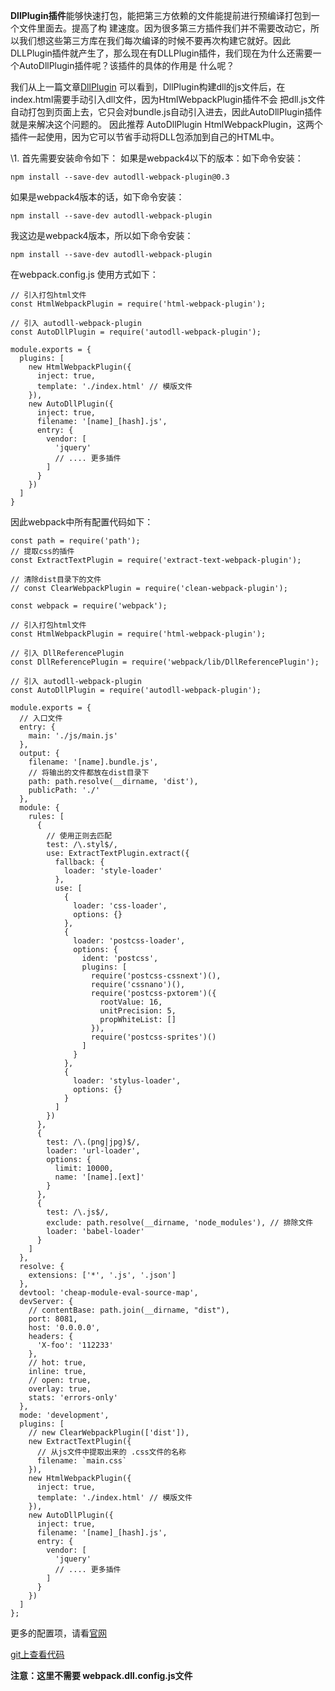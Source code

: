  **DllPlugin插件**能够快速打包，能把第三方依赖的文件能提前进行预编译打包到一个文件里面去。提高了构 建速度。因为很多第三方插件我们并不需要改动它，所以我们想这些第三方库在我们每次编译的时候不要再次构建它就好。因此  DLLPlugin插件就产生了，那么现在有DLLPlugin插件，我们现在为什么还需要一个AutoDllPlugin插件呢？该插件的具体的作用是 什么呢？ 

我们从上一篇文章[DllPlugin](https://www.cnblogs.com/tugenhua0707/p/9520780.html)   可以看到，DllPlugin构建dll的js文件后，在index.html需要手动引入dll文件，因为HtmlWebpackPlugin插件不会 把dll.js文件自动打包到页面上去，它只会对bundle.js自动引入进去，因此AutoDllPlugin插件就是来解决这个问题的。
因此推荐 AutoDllPlugin HtmlWebpackPlugin，这两个插件一起使用，因为它可以节省手动将DLL包添加到自己的HTML中。

\1. 首先需要安装命令如下：
如果是webpack4以下的版本：如下命令安装：

```
npm install --save-dev autodll-webpack-plugin@0.3
```

如果是webpack4版本的话，如下命令安装：

```
npm install --save-dev autodll-webpack-plugin
```

我这边是webpack4版本，所以如下命令安装：

```
npm install --save-dev autodll-webpack-plugin
```

在webpack.config.js 使用方式如下：

```
// 引入打包html文件
const HtmlWebpackPlugin = require('html-webpack-plugin');

// 引入 autodll-webpack-plugin
const AutoDllPlugin = require('autodll-webpack-plugin');

module.exports = {
  plugins: [
    new HtmlWebpackPlugin({
      inject: true,
      template: './index.html' // 模版文件
    }),
    new AutoDllPlugin({
      inject: true,
      filename: '[name]_[hash].js',
      entry: {
        vendor: [
          'jquery'
          // .... 更多插件
        ]
      }
    })
  ]
}
```

因此webpack中所有配置代码如下：

```
const path = require('path');
// 提取css的插件
const ExtractTextPlugin = require('extract-text-webpack-plugin');

// 清除dist目录下的文件
// const ClearWebpackPlugin = require('clean-webpack-plugin');

const webpack = require('webpack');

// 引入打包html文件
const HtmlWebpackPlugin = require('html-webpack-plugin');

// 引入 DllReferencePlugin
const DllReferencePlugin = require('webpack/lib/DllReferencePlugin');

// 引入 autodll-webpack-plugin
const AutoDllPlugin = require('autodll-webpack-plugin');

module.exports = {
  // 入口文件
  entry: {
    main: './js/main.js'
  },
  output: {
    filename: '[name].bundle.js',
    // 将输出的文件都放在dist目录下
    path: path.resolve(__dirname, 'dist'),
    publicPath: './'
  },
  module: {
    rules: [
      {
        // 使用正则去匹配
        test: /\.styl$/,
        use: ExtractTextPlugin.extract({
          fallback: {
            loader: 'style-loader'
          },
          use: [
            {
              loader: 'css-loader',
              options: {}
            },
            {
              loader: 'postcss-loader',
              options: {
                ident: 'postcss',
                plugins: [
                  require('postcss-cssnext')(),
                  require('cssnano')(),
                  require('postcss-pxtorem')({
                    rootValue: 16,
                    unitPrecision: 5,
                    propWhiteList: []
                  }),
                  require('postcss-sprites')()
                ]
              }
            },
            {
              loader: 'stylus-loader',
              options: {}
            }
          ]
        })
      },
      {
        test: /\.(png|jpg)$/,
        loader: 'url-loader',
        options: {
          limit: 10000,
          name: '[name].[ext]'
        }
      },
      {
        test: /\.js$/,
        exclude: path.resolve(__dirname, 'node_modules'), // 排除文件
        loader: 'babel-loader'
      }
    ]
  },
  resolve: {
    extensions: ['*', '.js', '.json']
  },
  devtool: 'cheap-module-eval-source-map',
  devServer: {
    // contentBase: path.join(__dirname, "dist"),
    port: 8081,
    host: '0.0.0.0',
    headers: {
      'X-foo': '112233'
    },
    // hot: true,
    inline: true,
    // open: true,
    overlay: true,
    stats: 'errors-only'
  },
  mode: 'development',
  plugins: [
    // new ClearWebpackPlugin(['dist']),
    new ExtractTextPlugin({
      // 从js文件中提取出来的 .css文件的名称
      filename: `main.css`
    }),
    new HtmlWebpackPlugin({
      inject: true,
      template: './index.html' // 模版文件
    }),
    new AutoDllPlugin({
      inject: true,
      filename: '[name]_[hash].js',
      entry: {
        vendor: [
          'jquery'
          // .... 更多插件
        ]
      }
    })
  ]
};
```

更多的配置项，请看[官网](http://npm.taobao.org/package/autodll-webpack-plugin)

[git上查看代码](https://github.com/tugenhua0707/webpack-all-demo/tree/master/autodll)

**注意：这里不需要 webpack.dll.config.js文件**

